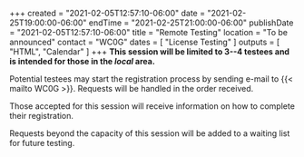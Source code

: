 +++
created = "2021-02-05T12:57:10-06:00"
date = "2021-02-25T19:00:00-06:00"
endTime = "2021-02-25T21:00:00-06:00"
publishDate = "2021-02-05T12:57:10-06:00"
title = "Remote Testing"
location = "To be announced"
contact = "WC0G"
dates = [ "License Testing" ]
outputs = [ "HTML", "Calendar" ]
+++
**This session will be limited to 3--4 testees and is intended for those
in the ***local*** area.**

Potential testees may start the registration process by sending e-mail
to {{< mailto WC0G >}}. Requests will be handled in the order received.

Those accepted for this session will receive information on how to
complete their registration.

Requests beyond the capacity of this session will be added to a waiting
list for future testing.

